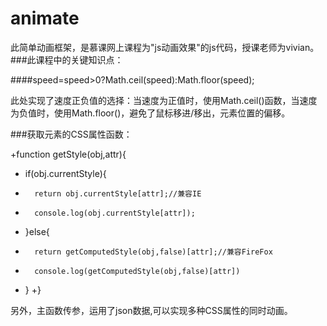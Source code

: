# animate
此简单动画框架，是慕课网上课程为"js动画效果"的js代码，授课老师为vivian。
###此课程中的关键知识点：

####speed=speed>0?Math.ceil(speed):Math.floor(speed);

此处实现了速度正负值的选择：当速度为正值时，使用Math.ceil()函数，当速度为负值时，使用Math.floor()，避免了鼠标移进/移出，元素位置的偏移。

###获取元素的CSS属性函数：

+function getStyle(obj,attr){
+	if(obj.currentStyle){
+		return obj.currentStyle[attr];//兼容IE
+		console.log(obj.currentStyle[attr]);
+	}else{
+		return getComputedStyle(obj,false)[attr];//兼容FireFox
+		console.log(getComputedStyle(obj,false)[attr])
+	}
+}
	
另外，主函数传参，运用了json数据,可以实现多种CSS属性的同时动画。
